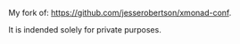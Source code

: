 My fork of: https://github.com/jesserobertson/xmonad-conf.

It is indended solely for private purposes.

